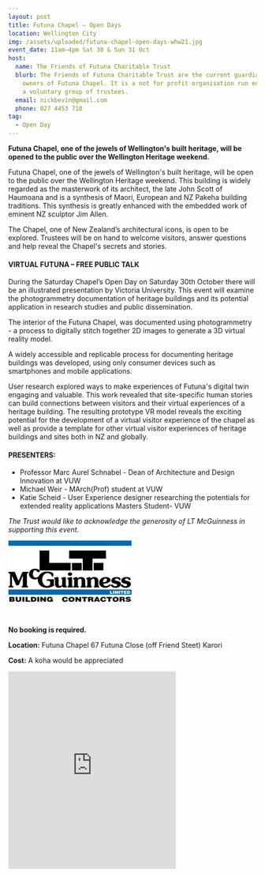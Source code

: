 ```yaml
---
layout: post
title: Futuna Chapel – Open Days
location: Wellington City
img: /assets/uploaded/futuna-chapel-open-days-whw21.jpg
event_date: 11am–4pm Sat 30 & Sun 31 Oct
host:
  name: The Friends of Futuna Charitable Trust
  blurb: The Friends of Futuna Charitable Trust are the current guardians and
    owners of Futuna Chapel. It is a not for profit organisation run entirely by
    a voluntary group of trustees.
  email: nickbevin@gmail.com
  phone: 027 4453 710
tag:
  - Open Day
---
```

**Futuna Chapel, one of the jewels of Wellington's built heritage, will be opened to the public over the Wellington Heritage weekend.** 

Futuna Chapel, one of the jewels of Wellington's built heritage, will be open to the public over the Wellington Heritage weekend.  This building is widely regarded as the masterwork of its architect, the late John Scott of Haumoana and is a synthesis of Maori, European and NZ Pakeha building traditions.  This synthesis is greatly enhanced with the embedded work of eminent NZ sculptor Jim Allen. 

The Chapel, one of New Zealand’s architectural icons, is open to be explored.  Trustees will be on hand to welcome visitors,  answer questions and help reveal the Chapel's secrets and stories.

#### VIRTUAL FUTUNA – FREE PUBLIC TALK

During the Saturday Chapel’s Open Day on Saturday 30th October there will be an illustrated presentation by Victoria University. This event will examine the photogrammetry documentation of heritage buildings and its potential application in research studies and public dissemination. 

The interior of the Futuna Chapel, was documented using photogrammetry - a process to digitally stitch together 2D images to generate a 3D virtual reality model. 

A widely accessible and replicable process for documenting heritage buildings was developed, using only consumer devices such as smartphones and mobile applications. 

User research explored ways to make experiences of Futuna's digital twin engaging and valuable. This work revealed that site-specific human stories can build connections between visitors and their virtual experiences of a heritage building. The resulting prototype VR model reveals the exciting potential for the development of a virtual visitor experience of the chapel as well as provide a template for other virtual visitor experiences of heritage buildings and sites both in NZ and globally.

#### PRESENTERS:

* Professor Marc Aurel Schnabel - Dean of Architecture and Design Innovation at VUW
* Michael Weir - MArch(Prof) student at VUW
* Katie Scheid - User Experience designer researching the potentials for extended reality applications Masters Student- VUW

*The Trust would like to acknowledge the generosity of LT McGuinness in supporting this event.*

![](/assets/uploaded/mcguinness-logo.jpg)

<br>

**No booking is required.** 

**Location:** Futuna Chapel 67 Futuna Close (off Friend Steet) Karori

**Cost:** A koha would be appreciated

<iframe src="https://www.facebook.com/plugins/page.php?href=https%3A%2F%2Fwww.facebook.com%2FFutunaChapel&tabs=timeline&width=340&height=400&small_header=false&adapt_container_width=true&hide_cover=false&show_facepile=true&appId" width="340" height="400" style="border:none;overflow:hidden" scrolling="no" frameborder="5" allowfullscreen="false" allow="autoplay; clipboard-write; encrypted-media; picture-in-picture; web-share"></iframe>